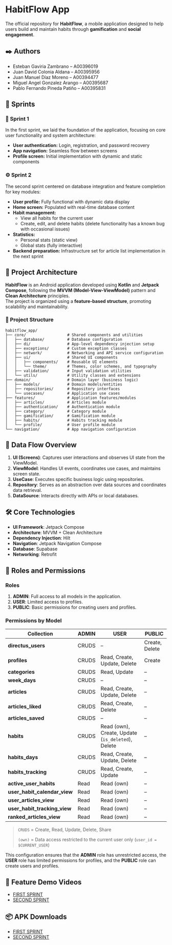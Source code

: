 # HabitFlow App

The official repository for **HabitFlow**, a mobile application designed to help users build and
maintain habits through **gamification** and **social engagement**.

## ✒️ Authors

- Esteban Gaviria Zambrano – A00396019
- Juan David Colonia Aldana – A00395956
- Juan Manuel Díaz Moreno – A00394477
- Miguel Angel Gonzalez Arango – A00395687
- Pablo Fernando Pineda Patiño – A00395831

## 🧭 Sprints

### 🚀 Sprint 1

In the first sprint, we laid the foundation of the application, focusing on core user functionality
and system architecture:

- **User authentication:** Login, registration, and password recovery
- **App navigation:** Seamless flow between screens
- **Profile screen:** Initial implementation with dynamic and static components

### ⚙️ Sprint 2

The second sprint centered on database integration and feature completion for key modules:

- **User profile:** Fully functional with dynamic data display
- **Home screen:** Populated with real-time database content
- **Habit management:**
    - View all habits for the current user
    - Create, edit, and delete habits (delete functionality has a known bug with occasional issues)
- **Statistics:**
    - Personal stats (static view)
    - Global stats (fully interactive)
- **Backend preparation:** Infrastructure set for article list implementation in the next sprint

## 📐 Project Architecture

**HabitFlow** is an Android application developed using **Kotlin** and **Jetpack Compose**,
following the **MVVM (Model-View-ViewModel)** pattern and **Clean Architecture** principles.  
The project is organized using a **feature-based structure**, promoting scalability and
maintainability.

### 📁 Project Structure

```text
habitflow_app/
├── core/                  # Shared components and utilities
│   ├── database/          # Database configuration
│   ├── di/                # App-level dependency injection setup
│   ├── exceptions/        # Custom exception classes
│   ├── network/           # Networking and API service configuration
│   ├── ui/                # Shared UI components
│   │   ├── components/    # Reusable UI elements
│   │   └── theme/         # Themes, color schemes, and typography
│   ├── validation/        # Input validation utilities
│   └── utils/             # Utility classes and extensions
├── domain/                # Domain layer (business logic)
│   ├── models/            # Domain models/entities
│   ├── repositories/      # Repository interfaces
│   └── usecases/          # Application use cases
├── features/              # Application features/modules
│   ├── articles/          # Articles module
│   ├── authentication/    # Authentication module
│   ├── category/          # Category module
│   ├── gamification/      # Gamification module
│   ├── habits/            # Habits tracking module
│   └── profile/           # User profile module
└── navigation/            # App navigation configuration
```

## 🔄 Data Flow Overview

1. **UI (Screens)**: Captures user interactions and observes UI state from the ViewModel.
2. **ViewModel**: Handles UI events, coordinates use cases, and maintains screen state.
3. **UseCase**: Executes specific business logic using repositories.
4. **Repository**: Serves as an abstraction over data sources and coordinates data retrieval.
5. **DataSource**: Interacts directly with APIs or local databases.

## 🛠️ Core Technologies

- **UI Framework**: Jetpack Compose
- **Architecture**: MVVM + Clean Architecture
- **Dependency Injection**: Hilt
- **Navigation**: Jetpack Navigation Compose
- **Database**: Supabase
- **Networking**: Retrofit

## 📜 Roles and Permissions

### Roles

1. **ADMIN**: Full access to all models in the application.
2. **USER**: Limited access to profiles.
3. **PUBLIC**: Basic permissions for creating users and profiles.

### Permissions by Model

| Collection                   | ADMIN | USER                                              | PUBLIC         |
|------------------------------|-------|---------------------------------------------------|----------------|
| **directus_users**           | CRUDS | –                                                 | Create, Delete |
| **profiles**                 | CRUDS | Read, Create, Update, Delete                      | Create         |
| **categories**               | CRUDS | Read, Update                                      | –              |
| **week_days**                | CRUDS | –                                                 | –              |
| **articles**                 | CRUDS | Read, Create, Update, Delete                      | –              |
| **articles_liked**           | CRUDS | Read, Create, Delete                              | –              |
| **articles_saved**           | CRUDS | –                                                 | –              |
| **habits**                   | CRUDS | Read (own), Create, Update (`is_deleted`), Delete | –              |
| **habits_days**              | CRUDS | Read, Create, Update, Delete                      | –              |
| **habits_tracking**          | CRUDS | Read, Create, Update                              | –              |
| **active_user_habits**       | Read  | Read (own)                                        | –              |
| **user_habit_calendar_view** | Read  | Read (own)                                        | –              |
| **user_articles_view**       | Read  | Read (own)                                        | –              |
| **user_habit_tracking_view** | Read  | Read (own)                                        | –              |
| **ranked_articles_view**     | Read  | Read (own)                                        | –              |

> `CRUDS` = Create, Read, Update, Delete, Share
> 
> `(own)` = Data access restricted to the current user only (`user_id = $CURRENT_USER`)

This configuration ensures that the **ADMIN** role has unrestricted access, the **USER** role has
limited permissions for profiles, and the **PUBLIC** role can create users and profiles.

## 🎥 Feature Demo Videos

- [FIRST SPRINT](https://youtube.com/shorts/6DV_3rcoUUM?si=5ZLLSyCo3XZZiW75)
- [SECOND SPRINT](https://youtu.be/6xCnMkiKkec?si=yufU6KzC-tV1_qrP)

## 📦 APK Downloads

- [FIRST SPRINT](https://drive.google.com/drive/folders/1csEQLhb_Hns3Ei4YnyuGl97zQszYbhs7?usp=sharing)
- [SECOND SPRINT](https://drive.google.com/drive/folders/17nLwdt2PZY5kiONoguB8fyAd4gAT7m-A)
